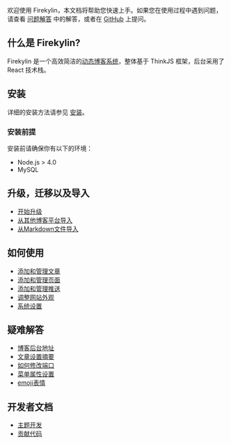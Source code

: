 欢迎使用 Firekylin，本文档将帮助您快速上手。如果您在使用过程中遇到问题，请查看 [问题解答](https://github.com/firekylin/firekylin/wiki/问题解答) 中的解答，或者在 [GitHub](https://github.com/firekylin/firekylin/issues) 上提问。

## 什么是 Firekylin?

Firekylin 是一个高效简洁的[动态博客系统](https://github.com/firekylin/firekylin/issues/135)，整体基于 ThinkJS 框架，后台采用了 React 技术栈。

## 安装

详细的安装方法请参见 [安装](https://github.com/firekylin/firekylin/wiki/安装)。

### 安装前提

安装前请确保你有以下的环境：

- Node.js > 4.0
- MySQL 


## 升级，迁移以及导入

- [开始升级](https://github.com/firekylin/firekylin/wiki/更新)
- [从其他博客平台导入](https://github.com/firekylin/firekylin/wiki/导入)
- [从Markdown文件导入](https://github.com/firekylin/firekylin/wiki/导入#markdown文件)

## 如何使用

- [添加和管理文章](https://github.com/firekylin/firekylin/wiki/文章)
- [添加和管理页面](https://github.com/firekylin/firekylin/wiki/页面)
- [添加和管理推送](https://github.com/firekylin/firekylin/wiki/推送)
- [调整网站外观](https://github.com/firekylin/firekylin/wiki/主题外观)
- [系统设置](https://github.com/firekylin/firekylin/wiki/系统设置)

## 疑难解答

- [博客后台地址](https://github.com/firekylin/firekylin/wiki/问题解答#博客后台地址是什么？)
- [文章设置摘要](https://github.com/firekylin/firekylin/wiki/问题解答#文章如何设置摘要？)
- [如何修改端口](https://github.com/firekylin/firekylin/wiki/问题解答#如何修改端口？)
- [菜单属性设置](https://github.com/firekylin/firekylin/wiki/问题解答#后台菜单设置的菜单属性是什么？)
- [emoji表情](https://github.com/firekylin/firekylin/wiki/问题解答#如何添加emoji表情支持？)

## 开发者文档

- [主题开发](https://github.com/firekylin/firekylin/wiki/主题开发)
- [贡献代码](https://github.com/firekylin/firekylin/wiki/贡献代码)